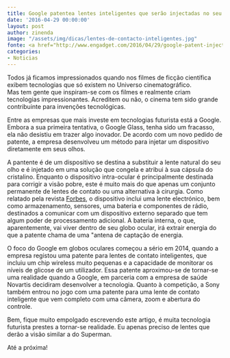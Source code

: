 ```yaml
---
title: Google patentea lentes inteligentes que serão injectadas no seu olho
date: '2016-04-29 00:00:00'
layout: post
author: zinenda
image: "/assets/img/dicas/lentes-de-contacto-inteligentes.jpg"
fonte: <a href="http://www.engadget.com/2016/04/29/google-patent-injectable-smart-lenses/?sr_source=Twitter">Engadget</a>
categories:
- Noticias
---
```


Todos já ficamos impressionados quando nos filmes de ficção científica exibem tecnologias que só existem no Universo cinematográfico.<br>
Mas tem gente que inspiram-se com os filmes e realmente criam tecnologias impressionantes.
Acreditem ou não, o cinema tem sido grande contribuinte para invenções tecnológicas.

Entre as empresas que mais investe em tecnologias futurista está a Google.
Embora a sua primeira tentativa, o Google Glass, tenha sido um fracasso, ela não desistiu em trazer algo inovador.
De acordo com um novo pedido de patente, a empresa desenvolveu um método para injetar um dispositivo diretamente em seus olhos.

A pantente é de um  dispositivo se destina a substituir a lente natural do seu olho e é injetado em uma solução que congela e atribui à sua cápsula do cristalino. 
Enquanto o dispositivo intra-ocular é principalmente destinada para corrigir a visão pobre, este é muito mais do que apenas um conjunto permanente de lentes de contato ou uma alternativa à cirurgia. 
Como relatado pela revista [Forbes](http://www.forbes.com/sites/aarontilley/2016/04/28/google-device-eyeball/#cde379c4141c), o dispositivo inclui uma lente electrónico, bem como armazenamento, sensores, uma bateria e componentes de rádio, destinados a comunicar com um dispositivo externo separado que tem algum poder de processamento adicional. 
A bateria interna, o que, aparentemente, vai viver dentro de seu globo ocular, irá extrair energia do que a patente chama de uma "antena de captação de energia.

O foco do Google em globos oculares começou a sério em 2014, quando a empresa registou uma patente para lentes de contato inteligentes, que incluiu um chip wireless muito pequenas e a capacidade de monitorar os níveis de glicose de um utilizador. 
Essa patente aproximou-se de tornar-se uma realidade quando a Google, em parceria com a empresa de saúde Novartis decidiram desenvolver a tecnologia. 
Quanto à competição, a Sony também entrou no jogo com uma patente para uma lente de contato inteligente que vem completo com uma câmera, zoom e abertura do controle.

Bem, fique muito empolgado escrevendo este artigo, é muita tecnologia futurista prestes a tornar-se realidade.
Eu apenas preciso de lentes que derão a visão similar a do Superman.

Até a próxima!